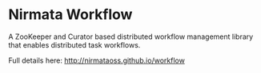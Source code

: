 Nirmata Workflow
========
 
 A ZooKeeper and Curator based distributed workflow management library that enables distributed task workflows.
 
 Full details here: http://nirmataoss.github.io/workflow
